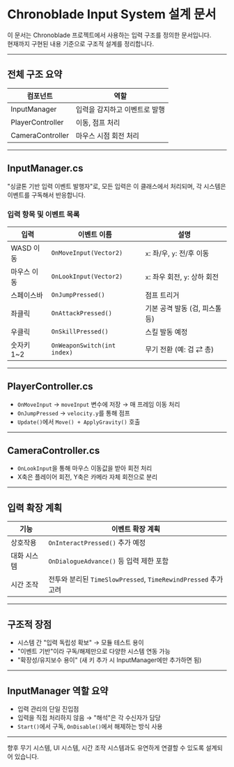 
# Chronoblade Input System 설계 문서

이 문서는 Chronoblade 프로젝트에서 사용하는 입력 구조를 정의한 문서입니다.  
현재까지 구현된 내용 기준으로 구조적 설계를 정리합니다.

---

## 전체 구조 요약

| 컴포넌트            | 역할                                    |
|--------------------|-------------------------------------|
| InputManager     | 입력을 감지하고 이벤트로 발행     |
| PlayerController   | 이동, 점프 처리                       |
| CameraController | 마우스 시점 회전 처리               |

---

## InputManager.cs

"싱글톤 기반 입력 이벤트 발행자"로, 모든 입력은 이 클래스에서 처리되며, 각 시스템은 이벤트를 구독해서 반응합니다.

### 입력 항목 및 이벤트 목록

| 입력 | 이벤트 이름 | 설명 |
|------|-------------|------|
| WASD 이동 | `OnMoveInput(Vector2)` | `x`: 좌/우, `y`: 전/후 이동 |
| 마우스 이동 | `OnLookInput(Vector2)` | `x`: 좌우 회전, `y`: 상하 회전 |
| 스페이스바 | `OnJumpPressed()` | 점프 트리거 |
| 좌클릭 | `OnAttackPressed()` | 기본 공격 발동 (검, 피스톨 등) |
| 우클릭 | `OnSkillPressed()` | 스킬 발동 예정 |
| 숫자키 1~2 | `OnWeaponSwitch(int index)` | 무기 전환 (예: 검 ⇄ 총) |

---

## PlayerController.cs

- `OnMoveInput` → `moveInput` 변수에 저장 → 매 프레임 이동 처리
- `OnJumpPressed` → `velocity.y`를 통해 점프
- `Update()`에서 `Move() + ApplyGravity()` 호출

---

## CameraController.cs

- `OnLookInput`을 통해 마우스 이동값을 받아 회전 처리
- X축은 플레이어 회전, Y축은 카메라 자체 회전으로 분리

---

## 입력 확장 계획

| 기능 | 이벤트 확장 계획 |
|------|------------------|
| 상호작용 | `OnInteractPressed()` 추가 예정 |
| 대화 시스템 | `OnDialogueAdvance()` 등 입력 제한 포함 |
| 시간 조작 | 전투와 분리된 `TimeSlowPressed`, `TimeRewindPressed` 추가 고려 |

---

## 구조적 장점

- 시스템 간 "입력 독립성 확보" → 모듈 테스트 용이
- "이벤트 기반"이라 구독/해제만으로 다양한 시스템 연동 가능
- "확장성/유지보수 용이" (새 키 추가 시 InputManager에만 추가하면 됨)

---

## InputManager 역할 요약

- 입력 관리의 단일 진입점
- 입력을 직접 처리하지 않음 → "해석"은 각 수신자가 담당
- `Start()`에서 구독, `OnDisable()`에서 해제하는 방식 사용

---

향후 무기 시스템, UI 시스템, 시간 조작 시스템과도 유연하게 연결할 수 있도록 설계되어 있습니다.
